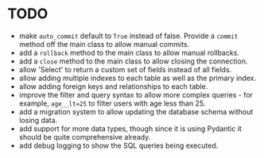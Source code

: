 # TODO

- make `auto_commit` default to `True` instead of false. Provide a `commit`
  method off the main class to allow manual commits.
- add a `rollback` method to the main class to allow manual rollbacks.
- add a `close` method to the main class to allow closing the connection.
- allow 'Select' to return a custom set of fields instead of all fields.
- allow adding multiple indexes to each table as well as the primary index.
- allow adding foreign keys and relationships to each table.
- improve the filter and query syntax to allow more complex queries - for
  example, `age__lt=25` to filter users with age less than 25.
- add a migration system to allow updating the database schema without losing
  data.
- add support for more data types, though since it is using Pydantic it should
  be quite comprehensive already.
- add debug logging to show the SQL queries being executed.
